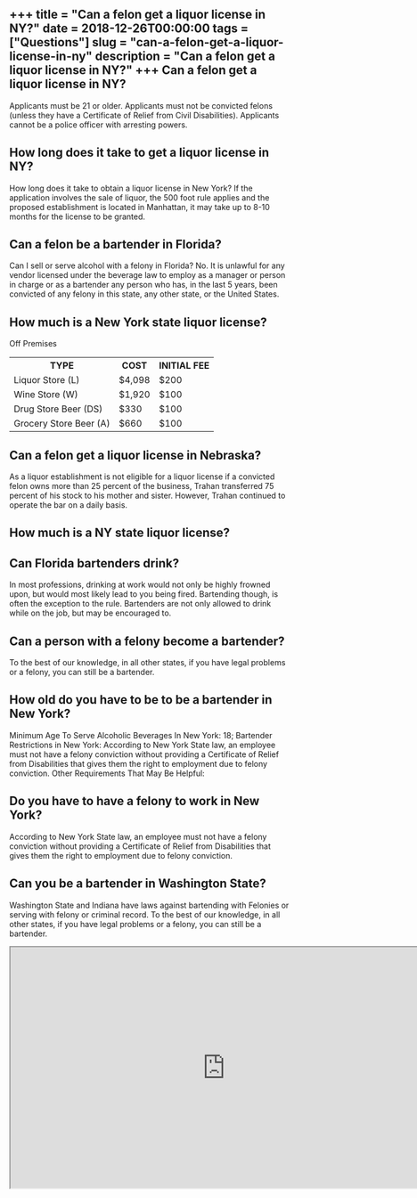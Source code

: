 +++
title = "Can a felon get a liquor license in NY?"
date = 2018-12-26T00:00:00
tags = ["Questions"]
slug = "can-a-felon-get-a-liquor-license-in-ny"
description = "Can a felon get a liquor license in NY?"
+++
Can a felon get a liquor license in NY?
---------------------------------------

Applicants must be 21 or older. Applicants must not be convicted felons (unless they have a Certificate of Relief from Civil Disabilities). Applicants cannot be a police officer with arresting powers.

How long does it take to get a liquor license in NY?
----------------------------------------------------

How long does it take to obtain a liquor license in New York? If the application involves the sale of liquor, the 500 foot rule applies and the proposed establishment is located in Manhattan, it may take up to 8-10 months for the license to be granted.

Can a felon be a bartender in Florida?
--------------------------------------

Can I sell or serve alcohol with a felony in Florida? No. It is unlawful for any vendor licensed under the beverage law to employ as a manager or person in charge or as a bartender any person who has, in the last 5 years, been convicted of any felony in this state, any other state, or the United States.

How much is a New York state liquor license?
--------------------------------------------

Off Premises

<table><tr><th>TYPE</th><th>COST</th><th>INITIAL FEE</th></tr><tr><td>Liquor Store (L)</td><td>$4,098</td><td>$200</td></tr><tr><td>Wine Store (W)</td><td>$1,920</td><td>$100</td></tr><tr><td>Drug Store Beer (DS)</td><td>$330</td><td>$100</td></tr><tr><td>Grocery Store Beer (A)</td><td>$660</td><td>$100</td></tr></table>

Can a felon get a liquor license in Nebraska?
---------------------------------------------

As a liquor establishment is not eligible for a liquor license if a convicted felon owns more than 25 percent of the business, Trahan transferred 75 percent of his stock to his mother and sister. However, Trahan continued to operate the bar on a daily basis.

How much is a NY state liquor license?
--------------------------------------

Can Florida bartenders drink?
-----------------------------

In most professions, drinking at work would not only be highly frowned upon, but would most likely lead to you being fired. Bartending though, is often the exception to the rule. Bartenders are not only allowed to drink while on the job, but may be encouraged to.

Can a person with a felony become a bartender?
----------------------------------------------

To the best of our knowledge, in all other states, if you have legal problems or a felony, you can still be a bartender.

How old do you have to be to be a bartender in New York?
--------------------------------------------------------

Minimum Age To Serve Alcoholic Beverages In New York: 18; Bartender Restrictions in New York: According to New York State law, an employee must not have a felony conviction without providing a Certificate of Relief from Disabilities that gives them the right to employment due to felony conviction. Other Requirements That May Be Helpful:

Do you have to have a felony to work in New York?
-------------------------------------------------

According to New York State law, an employee must not have a felony conviction without providing a Certificate of Relief from Disabilities that gives them the right to employment due to felony conviction.

Can you be a bartender in Washington State?
-------------------------------------------

Washington State and Indiana have laws against bartending with Felonies or serving with felony or criminal record. To the best of our knowledge, in all other states, if you have legal problems or a felony, you can still be a bartender.

<iframe allow="accelerometer; autoplay; clipboard-write; encrypted-media; gyroscope; picture-in-picture" allowfullscreen="" class="__youtube_prefs__  epyt-is-override  no-lazyload" data-no-lazy="1" data-origheight="433" data-origwidth="770" data-skipgform_ajax_framebjll="" height="433" id="_ytid_23034" loading="lazy" src="https://www.youtube.com/embed/_FyHhC3Y8Fc?enablejsapi=1&autoplay=0&cc_load_policy=0&cc_lang_pref=&iv_load_policy=1&loop=0&modestbranding=0&rel=1&fs=1&playsinline=0&autohide=2&theme=dark&color=red&controls=1&" title="YouTube player" width="770"></iframe>